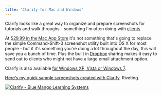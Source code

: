 ```yaml
---
title: "Clarify for Mac and Windows"
---
```

<p>Clarify looks like a great way to organize and prepare screenshots for tutorials and walk throughs - something I'm often doing with <a href="https://lemonproductions.ca">clients</a>.</p>
<div align="center">
</div>
<p>At <a href="https://click.linksynergy.com/fs-bin/stat?id=6PFrOqNV4B8&offerid=146261&type=3&subid=0&tmpid=1826&RD_PARM1=http%253A%252F%252Fitunes.apple.com%252Fca%252Fapp%252Fclarify%252Fid455888980%253Fmt%253D12%2526uo%253D4%2526partnerId%253D30" target="itunes_store">$29.99 in the Mac App Store</a> it's not something that's going to replace the simple Command-Shift-3 screenshot utility built into OS X for most people - but if it's something you're doing a lot throughout the day, this will save you a bunch of time. Plus the built in <a href="https://db.tt/czHe7sK">Dropbox</a> sharing makes it easy to send out to clients who might not have a large email attachment option.</p>
<p>Clarify is also available <a href="https://www.bluemangolearning.com/clarify/download/">for Windows XP, Vista or Windows 7</a>.</p>
<p><a href="https://dl.dropbox.com/u/7872/Screenshots/2011-11-23-13h23m/index.html">Here's my quick sample screenshots created with Clarify</a>. Riveting.</p>
<p><a href="https://click.linksynergy.com/fs-bin/stat?id=6PFrOqNV4B8&offerid=146261&type=3&subid=0&tmpid=1826&RD_PARM1=http%253A%252F%252Fitunes.apple.com%252Fca%252Fapp%252Fclarify%252Fid455888980%253Fmt%253D12%2526uo%253D4%2526partnerId%253D30" target="itunes_store"><img src="https://ax.phobos.apple.com.edgesuite.net/images/web/linkmaker/badge_macappstore-lrg.gif" alt="Clarify - Blue Mango Learning Systems" style="border: 0;"/></a></p>
